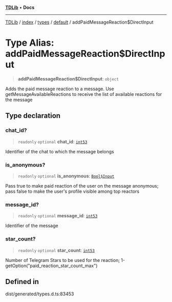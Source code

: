 [**TDLib**](../../../../../../README.md) • **Docs**

***

[TDLib](../../../../../../modules.md) / [index](../../../../../README.md) / [types](../../../README.md) / [default](../README.md) / addPaidMessageReaction$DirectInput

# Type Alias: addPaidMessageReaction$DirectInput

> **addPaidMessageReaction$DirectInput**: `object`

Adds the paid message reaction to a message. Use getMessageAvailableReactions to receive the list of available reactions for the message

## Type declaration

### chat\_id?

> `readonly` `optional` **chat\_id**: [`int53`](int53.md)

Identifier of the chat to which the message belongs

### is\_anonymous?

> `readonly` `optional` **is\_anonymous**: [`Bool$Input`](Bool$Input.md)

Pass true to make paid reaction of the user on the message anonymous; pass false to make the user's profile visible among top reactors

### message\_id?

> `readonly` `optional` **message\_id**: [`int53`](int53.md)

Identifier of the message

### star\_count?

> `readonly` `optional` **star\_count**: [`int53`](int53.md)

Number of Telegram Stars to be used for the reaction; 1-getOption("paid_reaction_star_count_max")

## Defined in

dist/generated/types.d.ts:83453
